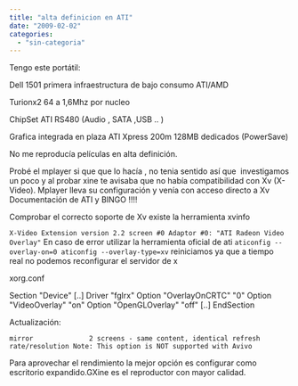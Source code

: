 ```yaml
---
title: "alta definicion en ATI"
date: "2009-02-02"
categories: 
  - "sin-categoria"
---
```


Tengo este portátil:

Dell 1501 primera infraestructura de bajo consumo ATI/AMD

Turionx2 64 a 1,6Mhz por nucleo

ChipSet ATI RS480 (Audio , SATA ,USB .. )

Grafica integrada en plaza ATI Xpress 200m 128MB dedicados (PowerSave)

No me reproducía películas en alta definición.

Probé el mplayer si que que lo hacía , no tenia sentido así que  investigamos un poco y al probar xine te avisaba que no había compatibilidad con Xv (X-Video). Mplayer lleva su configuración y venía con acceso directo a Xv Documentación de ATI y BINGO !!!!

Comprobar el correcto soporte de Xv existe la herramienta xvinfo

`X-Video Extension version 2.2 screen #0 Adaptor #0: "ATI Radeon Video Overlay"` En caso de error utilizar la herramienta oficial de ati `aticonfig --overlay-on=0 aticonfig --overlay-type=xv` reiniciamos ya que a tiempo real no podemos reconfigurar el servidor de x

xorg.conf

Section "Device" \[..\] Driver "fglrx" Option "OverlayOnCRTC" "0" Option "VideoOverlay" "on" Option "OpenGLOverlay" "off" \[..\] EndSection

Actualización:

`mirror              2 screens - same content, identical refresh rate/resolution Note: This option is NOT supported with Avivo`

Para aprovechar el rendimiento la mejor opción es configurar como escritorio expandido.GXine es el reproductor con mayor calidad.
